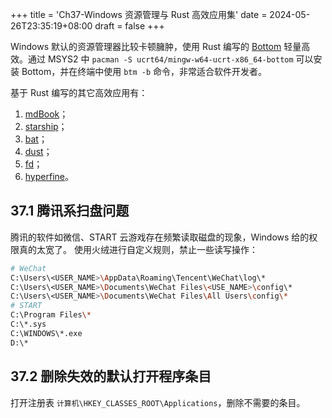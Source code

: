 +++
title = 'Ch37-Windows 资源管理与 Rust 高效应用集'
date = 2024-05-26T23:35:19+08:00
draft = false
+++

Windows 默认的资源管理器比较卡顿臃肿，使用 Rust 编写的 [Bottom][1] 轻量高效。通过 MSYS2 中 `pacman -S ucrt64/mingw-w64-ucrt-x86_64-bottom`
可以安装 Bottom，并在终端中使用 `btm -b` 命令，非常适合软件开发者。

[1]: https://clementtsang.github.io/bottom/0.9.6/

基于 Rust 编写的其它高效应用有：

1. [mdBook](https://github.com/rust-lang/mdBook)；
2. [starship](https://github.com/starship/starship)；
3. [bat](https://github.com/sharkdp/bat)；
4. [dust](https://github.com/bootandy/dust)；
5. [fd](https://github.com/sharkdp/fd)；
6. [hyperfine](https://github.com/sharkdp/hyperfine)。

## 37.1 腾讯系扫盘问题

腾讯的软件如微信、START 云游戏存在频繁读取磁盘的现象，Windows 给的权限真的太宽了。
使用火绒进行自定义规则，禁止一些读写操作：

```sh
# WeChat
C:\Users\<USER_NAME>\AppData\Roaming\Tencent\WeChat\log\*
C:\Users\<USER_NAME>\Documents\WeChat Files\<USE_NAME>\config\*
C:\Users\<USER_NAME>\Documents\WeChat Files\All Users\config\*
# START
C:\Program Files\*
C:\*.sys
C:\WINDOWS\*.exe
D:\*
```

## 37.2 删除失效的默认打开程序条目

打开注册表 `计算机\HKEY_CLASSES_ROOT\Applications`，删除不需要的条目。
